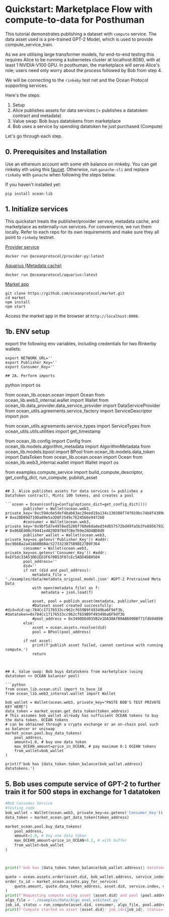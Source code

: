 # Quickstart: Marketplace Flow with compute-to-data for Posthuman

This tutorial demonstrates publishing a dataset with `compute` service.
The data asset used is a pre-trained GPT-2 Model, which is used to provide compute_service_train.

As we are utilising large transformer models, for end-to-end testing this requires Alice to be running a kubernetes cluster at localhost:8080, with at least 1 NVIDIA-V100 GPU. In posthuman, the marketplace will serve Alice's role; users need only worry about the process followed by Bob from step 4.

We will be connecting to the `rinkeby` test net and the Ocean Protocol 
supporting services.

Here's the steps:
1. Setup
1. Alice publishes assets for data services (= publishes a datatoken contract and metadata)
1. Value swap: Bob buys datatokens from marketplace
1. Bob uses a service by spending datatoken he just purchased (Compute)

Let's go through each step.

## 0. Prerequisites and Installation
Use an ethereum account with some eth balance on rinkeby. You can get rinkeby eth using 
this [faucet](https://www.rinkeby.io/#faucet). Otherwise, run `ganache-cli` and replace 
`rinkeby` with `ganache` when following the steps below.

If you haven't installed yet:
```console
pip install ocean-lib
```

## 1. Initialize services

This quickstart treats the publisher/provider service, metadata cache, and marketplace as 
externally-run services. For convenience, we run them locally. Refer to each repo for 
its own requirements and make sure they all point to `rinkeby` testnet.

[Provider service](https://github.com/oceanprotocol/provider-py)
```
docker run @oceanprotocol/provider-py:latest
```

[Aquarius (Metadata cache)](https://github.com/oceanprotocol/aquarius)

```
docker run @oceanprotocol/aquarius:latest
```

[Market app](https://github.com/oceanprotocol/market)
```
git clone https://github.com/oceanprotocol/market.git
cd market
npm install
npm start
```
Access the market app in the browser at `http://localhost:8000`.

## 1b. ENV setup
export the following env variables, including credentials for two Rinkerby wallets:
```
export NETWORK_URL=''
export Publisher_Key=''
export Consumer_Key=''

## 2A. Perform imports
```
python
import os

from ocean_lib.ocean.ocean import Ocean
from ocean_lib.web3_internal.wallet import Wallet
from ocean_lib.data_provider.data_service_provider import DataServiceProvider
from ocean_utils.agreements.service_factory import ServiceDescriptor
import json

from ocean_utils.agreements.service_types import ServiceTypes
from ocean_utils.utils.utilities import get_timestamp

from ocean_lib.config import Config
from ocean_lib.models.algorithm_metadata import AlgorithmMetadata
from ocean_lib.models.bpool import BPool
from ocean_lib.models.data_token import DataToken
from ocean_lib.ocean.ocean import Ocean
from ocean_lib.web3_internal.wallet import Wallet
import os

from examples.compute_service import build_compute_descriptor, get_config_dict, run_compute, publish_asset
```

## 2. Alice publishes assets for data services (= publishes a DataToken contract), Mints 100 tokens, and creates a pool

```ocean = Ocean(config=Config(options_dict=get_config_dict()))
        publisher = Wallet(ocean.web3, private_key='0xc594c6e5def4bab63ac29eed19a134c130388f74f019bc74b8f4389df2837a58')  # 0xe2DD09d719Da89e5a3D0F2549c7E24566e947260
        #consumer = Wallet(ocean.web3, private_key='0x9bf5d7e4978ed5206f760e6daded34d657572bd49fa5b3fe885679329fb16b16')  # 0x068Ed00cF0441e4829D9784fCBe7b9e26D4BD8d0
        publisher_wallet = Wallet(ocean.web3, private_key=os.getenv('Publisher_Key')) #addr: 0xc966Ba2a41888B6B4c5273323075B98E27B9F364
        consumer = Wallet(ocean.web3, private_key=os.getenv('Consumer_Key')) #addr: 0xEF5dc33A53DD2ED3F670B53F07cEc5ADD4D80504
        pool_address=''
        did=''
        if not (did and pool_address):
            metadata_file = './examples/data/metadata_original_model.json' #GPT-2 Pretrained Meta Data
            with open(metadata_file) as f:
                metadata = json.load(f)

            asset, pool = publish_asset(metadata, publisher_wallet)
            #Dataset asset created successfully: #did=did:op:784Cc17176533cc962cf659B9f49349ba6F9df3b, #datatoken=0x784Cc17176533cc962cf659B9f49349ba6F9df3b
            #pool_address = 0x3490DDd035B2e1DA30Af09AB6090Bf71fdb94898
        else:
            asset = ocean.assets.resolve(did)
            pool = BPool(pool_address)

        if not asset:
            print(f'publish asset failed, cannot continue with running compute.')
            return
```


```


## 4. Value swap: Bob buys datatokens from marketplace (using datatoken <> OCEAN balancer pool)

```python
from ocean_lib.ocean.util import to_base_18
from ocean_lib.web3_internal.wallet import Wallet

bob_wallet = Wallet(ocean.web3, private_key="PASTE BOB'S TEST PRIVATE KEY HERE")
data_token = market_ocean.get_data_token(token_address)
# This assumes bob_wallet already has sufficient OCEAN tokens to buy the data token. OCEAN tokens 
# can be obtained through a crypto exchange or an on-chain pool such as balancer or uniswap
market_ocean.pool.buy_data_tokens(
    pool_address, 
    amount=1.0, # buy one data token
    max_OCEAN_amount=price_in_OCEAN, # pay maximum 0.1 OCEAN tokens
    from_wallet=bob_wallet
)

print(f'bob has {data_token.token_balance(bob_wallet.address} datatokens.')
```
   
## 5. Bob uses compute service of GPT-2 to further train it for 500 steps in exchange for 1 datatoken

```python
#Bob Consumes Service
#Testing code
bob_wallet = Wallet(ocean.web3, private_key=os.getenv('Consumer_Key'))
data_token = market_ocean.get_data_token(token_address)

market_ocean.pool.buy_data_tokens(
    pool_address, 
    amount=1.0, # buy one data token
    max_OCEAN_amount=price_in_OCEAN+0.1, # with buffer
    from_wallet=bob_wallet
)



print(f'bob has {data_token.token_balance(bob_wallet.address)} datatokens.')

quote = ocean.assets.order(asset.did, bob_wallet.address, service_index=service.index)
order_tx_id = market_ocean.assets.pay_for_service(
    quote.amount, quote.data_token_address, asset.did, service.index, market_address, bob_wallet
)
print(f'Requesting compute using asset {asset.did} and pool {pool.address}')
algo_file = './examples/data/Algo_eval_wikitext.py'
job_id, status = run_compute(asset.did, consumer, algo_file, pool.address, order_tx_id)
print(f'Compute started on asset {asset.did}: job_id={job_id}, status={status}')
```

